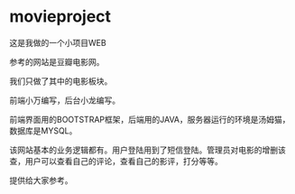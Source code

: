 # movieproject
这是我做的一个小项目WEB

参考的网站是豆瓣电影网。

我们只做了其中的电影板块。

前端小万编写，后台小龙编写。



前端界面用的BOOTSTRAP框架，后端用的JAVA，服务器运行的环境是汤姆猫，数据库是MYSQL。

该网站基本的业务逻辑都有。用户登陆用到了短信登陆。管理员对电影的增删该查，用户可以查看自己的评论，查看自己的影评，打分等等。

提供给大家参考。
